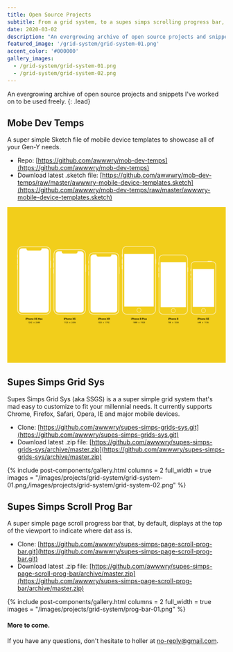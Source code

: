 ```yaml
---
title: Open Source Projects
subtitle: From a grid system, to a supes simps scrolling progress bar, design kits and anything in between.
date: 2020-03-02
description: "An evergrowing archive of open source projects and snippets I've worked on to be used freely."
featured_image: '/grid-system/grid-system-01.png'
accent_color: '#000000'
gallery_images:
  - /grid-system/grid-system-01.png
  - /grid-system/grid-system-02.png
---
```


An evergrowing archive of open source projects and snippets I've worked on to be used freely.
{: .lead}

## Mobe Dev Temps

A super simple Sketch file of mobile device templates to showcase all of your Gen-Y needs.

-   Repo: [https://github.com/awwwry/mob-dev-temps](https://github.com/awwwry/mob-dev-temps)
-   Download latest .sketch file: [https://github.com/awwwry/mob-dev-temps/raw/master/awwwry-mobile-device-templates.sketch](https://github.com/awwwry/mob-dev-temps/raw/master/awwwry-mobile-device-templates.sketch)

![Mobile Device Templates](/images/projects/open-source-projects/mobile-device-templates.png)

## Supes Simps Grid Sys

Supes Simps Grid Sys (aka SSGS) is a a super simple grid system that's mad easy to customize to fit your millennial needs. It currently supports Chrome, Firefox, Safari, Opera, IE and major mobile devices.

-   Clone: [https://github.com/awwwry/supes-simps-grids-sys.git](https://github.com/awwwry/supes-simps-grids-sys.git)
-   Download latest .zip file: [https://github.com/awwwry/supes-simps-grids-sys/archive/master.zip](https://github.com/awwwry/supes-simps-grids-sys/archive/master.zip)

{% include post-components/gallery.html
	columns = 2
	full_width = true
	images = "/images/projects/grid-system/grid-system-01.png,/images/projects/grid-system/grid-system-02.png"
%}

## Supes Simps Scroll Prog Bar

A super simple page scroll progress bar that, by default, displays at the top of the viewport to indicate where dat ass is.

-   Clone: [https://github.com/awwwry/supes-simps-page-scroll-prog-bar.git](https://github.com/awwwry/supes-simps-page-scroll-prog-bar.git)
-   Download latest .zip file: [https://github.com/awwwry/supes-simps-page-scroll-prog-bar/archive/master.zip](https://github.com/awwwry/supes-simps-page-scroll-prog-bar/archive/master.zip)

{% include post-components/gallery.html
	columns = 2
	full_width = true
	images = "/images/projects/grid-system/prog-bar-01.png"
%}

#### More to come.

If you have any questions, don't hesitate to holler at <a href="https://media.giphy.com/media/Yq9Qvg8yqfiQtWP6gn/giphy.gif" title="Really bruh" target="_blank">no-reply@gmail.com</a>.